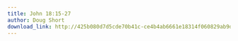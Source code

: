 ```yaml
---
title: John 18:15-27
author: Doug Short
download_link: http://425b080d7d5cde70b41c-ce4b4ab6661e18314f060829ab9d3455.r81.cf2.rackcdn.com/2013-08-18-john_18_15_27.mp3
---
```

